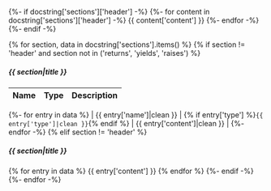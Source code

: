 {%- if docstring['sections']['header'] -%}
{%- for content in docstring['sections']['header'] -%}
{{ content['content'] }}
{%- endfor -%}
{%- endif -%}

{% for section, data in docstring['sections'].items() %}
{% if section != 'header' and section not in ('returns', 'yields', 'raises') %}
##### {{ section|title }}

| Name | Type | Description |
|------|------|-------------|
{%- for entry in data %}
| {{ entry['name']|clean }} | {% if entry['type'] %}<code>{{ entry['type']|clean }}</code>{% endif %} | {{ entry['content']|clean }} |
{%- endfor -%}
{% elif section != 'header' %}
##### {{ section|title }}

{% for entry in data %}
{{ entry['content'] }}
{% endfor %}
{%- endif -%}
{%- endfor -%}
